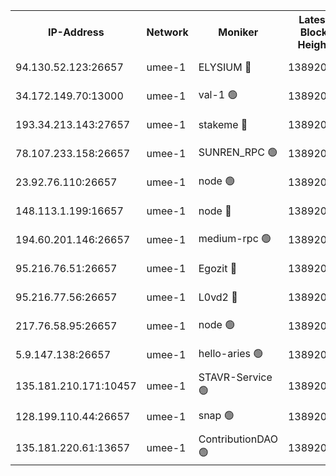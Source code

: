 


<table><tr><th>IP-Address</th><th>Network</th><th>Moniker</th><th>Latest Block Height</th><th>Earliest Block Height</th><th>Catching Up</th><th>Tx Index</th><th>Voting Power</th><th>Scan Time</th></tr><tr><td>94.130.52.123:26657</td><td>umee-1</td><td>ELYSIUM 🔴</td><td>13892081</td><td>3216011</td><td>False</td><td>off</td><td>26831534</td><td>2024-09-23T02:00:34.338758839UTC</td></tr><tr><td>34.172.149.70:13000</td><td>umee-1</td><td>val-1 🟢</td><td>13892060</td><td>12632001</td><td>False</td><td>off</td><td>0</td><td>2024-09-23T01:58:37.945336234UTC</td></tr><tr><td>193.34.213.143:27657</td><td>umee-1</td><td>stakeme 🔴</td><td>13892054</td><td>12950170</td><td>False</td><td>off</td><td>6687693</td><td>2024-09-23T01:58:05.287402400UTC</td></tr><tr><td>78.107.233.158:26657</td><td>umee-1</td><td>SUNREN_RPC 🟢</td><td>13892066</td><td>13338194</td><td>False</td><td>on</td><td>0</td><td>2024-09-23T01:59:12.359918102UTC</td></tr><tr><td>23.92.76.110:26657</td><td>umee-1</td><td>node 🟢</td><td>13892099</td><td>13547301</td><td>False</td><td>on</td><td>0</td><td>2024-09-23T02:02:12.721132178UTC</td></tr><tr><td>148.113.1.199:16657</td><td>umee-1</td><td>node 🔴</td><td>13892046</td><td>13570001</td><td>False</td><td>off</td><td>1636217</td><td>2024-09-23T01:57:22.005696265UTC</td></tr><tr><td>194.60.201.146:26657</td><td>umee-1</td><td>medium-rpc 🟢</td><td>13892049</td><td>13679252</td><td>False</td><td>on</td><td>0</td><td>2024-09-23T01:57:37.568184229UTC</td></tr><tr><td>95.216.76.51:26657</td><td>umee-1</td><td>Egozit 🔴</td><td>13892081</td><td>13792081</td><td>False</td><td>off</td><td>38518021</td><td>2024-09-23T02:00:33.930772879UTC</td></tr><tr><td>95.216.77.56:26657</td><td>umee-1</td><td>L0vd2 🔴</td><td>13892091</td><td>13792091</td><td>False</td><td>off</td><td>38293987</td><td>2024-09-23T02:01:23.514812004UTC</td></tr><tr><td>217.76.58.95:26657</td><td>umee-1</td><td>node 🟢</td><td>13892042</td><td>13846001</td><td>False</td><td>on</td><td>0</td><td>2024-09-23T01:56:57.796846340UTC</td></tr><tr><td>5.9.147.138:26657</td><td>umee-1</td><td>hello-aries 🟢</td><td>13892060</td><td>13889461</td><td>False</td><td>off</td><td>0</td><td>2024-09-23T01:58:32.517409537UTC</td></tr><tr><td>135.181.210.171:10457</td><td>umee-1</td><td>STAVR-Service 🟢</td><td>13892082</td><td>13890001</td><td>False</td><td>on</td><td>0</td><td>2024-09-23T02:00:47.360993037UTC</td></tr><tr><td>128.199.110.44:26657</td><td>umee-1</td><td>snap 🟢</td><td>13892088</td><td>13890737</td><td>False</td><td>off</td><td>0</td><td>2024-09-23T02:01:11.714294173UTC</td></tr><tr><td>135.181.220.61:13657</td><td>umee-1</td><td>ContributionDAO 🟢</td><td>13892045</td><td>13891399</td><td>False</td><td>off</td><td>0</td><td>2024-09-23T01:57:14.777854103UTC</td></tr></table>